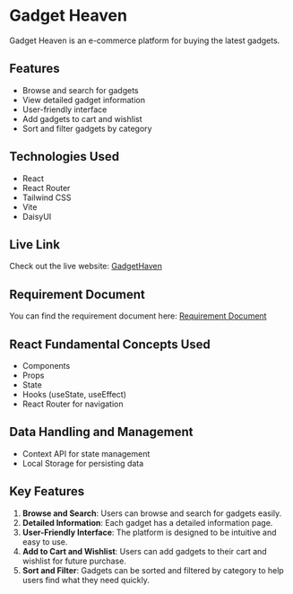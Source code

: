 # Gadget Heaven

Gadget Heaven is an e-commerce platform for buying the latest gadgets.

## Features

-   Browse and search for gadgets
-   View detailed gadget information
-   User-friendly interface
-   Add gadgets to cart and wishlist
-   Sort and filter gadgets by category

## Technologies Used

-   React
-   React Router
-   Tailwind CSS
-   Vite
-   DaisyUI

## Live Link

Check out the live website: [GadgetHaven](https://gadget-heaven-website-a8.surge.sh)

## Requirement Document

You can find the requirement document here: [Requirement Document](https://github.com/miftah-mj/gadget-heaven/blob/main/public/Requirements.pdf)

## React Fundamental Concepts Used

-   Components
-   Props
-   State
-   Hooks (useState, useEffect)
-   React Router for navigation

## Data Handling and Management

-   Context API for state management
-   Local Storage for persisting data

## Key Features

1. **Browse and Search**: Users can browse and search for gadgets easily.
2. **Detailed Information**: Each gadget has a detailed information page.
3. **User-Friendly Interface**: The platform is designed to be intuitive and easy to use.
4. **Add to Cart and Wishlist**: Users can add gadgets to their cart and wishlist for future purchase.
5. **Sort and Filter**: Gadgets can be sorted and filtered by category to help users find what they need quickly.
